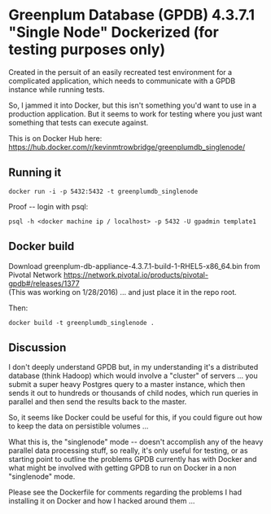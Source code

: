 # Greenplum Database (GPDB) 4.3.7.1 "Single Node" Dockerized (for testing purposes only)

Created in the persuit of an easily recreated test environment for a complicated application, which needs to communicate with a GPDB instance while running tests.

So, I jammed it into Docker, but this isn't something you'd want to use in a production
application.  But it seems to work for testing where you just want something that tests 
can execute against.

This is on Docker Hub here: https://hub.docker.com/r/kevinmtrowbridge/greenplumdb_singlenode/


## Running it

    docker run -i -p 5432:5432 -t greenplumdb_singlenode

Proof -- login with psql:

    psql -h <docker machine ip / localhost> -p 5432 -U gpadmin template1


## Docker build

Download greenplum-db-appliance-4.3.7.1-build-1-RHEL5-x86_64.bin from Pivotal Network
https://network.pivotal.io/products/pivotal-gpdb#/releases/1377  
(This was working on 1/28/2016) ... and just place it in the repo root.

Then:

    docker build -t greenplumdb_singlenode .


## Discussion

I don't deeply understand GPDB but, in my understanding it's a distributed database (think Hadoop) which would involve a "cluster" of servers ... you submit a super heavy Postgres query to a master instance, which then sends it out to hundreds or thousands of child nodes, which run queries in parallel and then send the results back to the master.

So, it seems like Docker could be useful for this, if you could figure out how to keep the data on persistible volumes ... 

What this is, the "singlenode" mode -- doesn't accomplish any of the heavy parallel data processing stuff, so really, it's only useful for testing, or as starting point to outline the problems GPDB currently has with Docker and what might be involved with getting GPDB to run on Docker in a non "singlenode" mode.

Please see the Dockerfile for comments regarding the problems I had installing it on Docker and
how I hacked around them ...